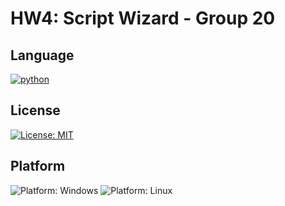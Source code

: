 # HW4: Script Wizard - Group 20

## Language
[![python](https://img.shields.io/badge/Python-3.13-3776AB?style=for-the-badge&logo=python)](https://www.python.org)

## License
[![License: MIT](https://img.shields.io/badge/License-MIT-blue?style=for-the-badge)](/LICENSE)

## Platform
![Platform: Windows](https://img.shields.io/badge/Windows-0078D6?style=for-the-badge)
![Platform: Linux](https://img.shields.io/badge/Linux-FCC624?style=for-the-badge&logo=linux&logoColor=black)